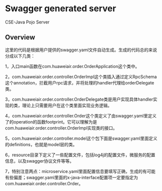 # Swagger generated server

CSE-Java Pojo Server


## Overview
这里的代码是根据用户提供的swagger.yaml文件自动生成。生成的代码总的来说分成以下几类：

1，入口main函数在com.huaweiair.order.OrderApplication这个类中。

2，com.huaweiair.order.controller.OrderImpl这个类插入通过定义RpcSchema这个annotation，拦截用户rpc请求，并将处理的handler代理给orderDelegate类。

3，com.huaweiair.order.controller.OrderDelegate类是用户实现具体handler实现的类，理论上只需要用户在这个类里面实现业务逻辑。

4，com.huaweiair.order.controller.Order这个类定义了由swagger.yaml里定义了的operation的函数footprint。它可以理解为是com.huaweiair.order.controller.OrderImpl实现类的接口。

5，com.huaweiair.order.controller.model这个包下面是swagger.yaml里面定义的definitions，也就是model层的类。

6，resource目录下定义了一些配置文件，包括log4j的配置文件，微服务的配置信息，以及swagger协议文件等等。

7，特别注意两点：microservice.yaml里面配置信息要填写正确，生成的有可能有些偏差；swagger.yaml里面的x-java-interface配置项一定要指定为com.huaweiair.order.controller.Order。